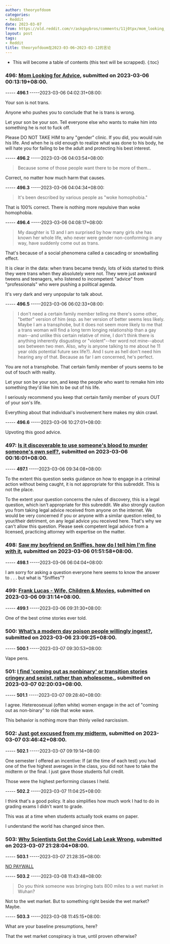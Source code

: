 ```yaml
---
author: theoryofdoom
categories:
- Reddit
date: 2023-03-07
from: https://old.reddit.com/r/askgaybros/comments/11j0tpx/mom_looking_for_advice/
layout: post
tags:
- Reddit
title: theoryofdoom在2023-03-06~2023-03-12的言论
---
```


* This will become a table of contents (this text will be scrapped).
{:toc}

### 496: [Mom Looking for Advice](https://old.reddit.com/r/askgaybros/comments/11j0tpx/mom_looking_for_advice/), submitted on 2023-03-06 00:13:19+08:00.

----- __496.1__ -----2023-03-06 04:02:31+08:00:

Your son is not trans.  

Anyone who pushes you to conclude that he is trans is wrong.  

Let your son be your son.  Tell everyone else who wants to make him into something he is not to fuck off. 

Please DO NOT TAKE HIM to any "gender" clinic.  If you did, you would ruin his life.  And when he is old enough to realize what was done to his body, he will hate you for failing to be the adult and protecting his best interest.

----- __496.2__ -----2023-03-06 04:03:54+08:00:

> Because some of those people want there to be more of them…

Correct, no matter how much harm that causes.

----- __496.3__ -----2023-03-06 04:04:34+08:00:

> It's been described by various people as "woke homophobia."

That is 100% correct.  There is nothing more repulsive than woke homophobia.

----- __496.4__ -----2023-03-06 04:08:17+08:00:

> My daughter is 13 and I am surprised by how many girls she has known her whole life, who never were gender non-conforming in any way, have suddenly come out as trans. 

That's because of a social phenomena called a cascading or snowballing effect. 

It is clear in the data: when trans became trendy, lots of kids started to think they were trans when they absolutely were not.  They were just awkward tweens and teenagers, who listened to incompetent "advice" from "professionals" who were pushing a political agenda.  

It's very dark and very unpopular to talk about.

----- __496.5__ -----2023-03-06 06:02:33+08:00:

> I don't need a certain family member telling me there's some other, "better" version of him (esp. as her version of better seems less likely. Maybe I am a transphobe, but it does not seem more likely to me that a trans woman will find a long term longing relationship than a gay man--and unlike this certain relative of mine, I don't think there is anything inherently disgusting or "violent"--her word not mine--about sex between two men. Also, why is anyone talking to me about he 11 year olds potential future sex life?). And I sure as hell don't need him hearing any of that. Because as far I am concerned, he's perfect.

You are not a transphobe.  That certain family member of yours seems to be out of touch with reality.  

Let your son be your son, and keep the people who want to remake him into something they'd like him to be out of his life.

I seriously recommend you keep that certain family member of yours OUT of your son's life.

Everything about that individual's involvement here makes my skin crawl.

----- __496.6__ -----2023-03-06 10:27:01+08:00:

Upvoting this good advice.

### 497: [Is it discoverable to use someone's blood to murder someone's own self?](https://old.reddit.com/r/crime/comments/11j0wag/is_it_discoverable_to_use_someones_blood_to/), submitted on 2023-03-06 00:16:01+08:00.

----- __497.1__ -----2023-03-06 09:34:08+08:00:

To the extent this question seeks guidance on how to engage in a criminal action without being caught, it is not appropriate for this subreddit.  This is not the place.  

To the extent your question concerns the rules of discovery, this is a legal question, which isn't appropriate for this subreddit.  We also strongly caution you from taking legal advice received from anyone on the internet.  We would be very concerned if you or anyone with a similar question relied, to your/their detriment, on any legal advice you received here.  That's why we can't allow this question. Please seek competent legal advice from a licensed, practicing attorney with expertise on the matter.

### 498: [Saw my boyfriend on Sniffies, how do I tell him I'm fine with it](https://old.reddit.com/r/askgaybros/comments/11j4xrx/saw_my_boyfriend_on_sniffies_how_do_i_tell_him_im/), submitted on 2023-03-06 01:51:58+08:00.

----- __498.1__ -----2023-03-06 06:04:04+08:00:

I am sorry for asking a question everyone here seems to know the answer to . . . but what is "Sniffies"?

### 499: [Frank Lucas - Wife, Children & Movies](https://old.reddit.com/r/crime/comments/11jkepo/frank_lucas_wife_children_movies/), submitted on 2023-03-06 09:31:14+08:00.

----- __499.1__ -----2023-03-06 09:31:30+08:00:

One of the best crime stories ever told.

### 500: [What’s a modern day poison people willingly ingest?](https://old.reddit.com/r/AskReddit/comments/11k1cwd/whats_a_modern_day_poison_people_willingly_ingest/), submitted on 2023-03-06 23:09:25+08:00.

----- __500.1__ -----2023-03-07 09:30:53+08:00:

Vape pens.

### 501: [I find 'coming out as nonbinary' or transition stories cringey and sexist, rather than wholesome.](https://old.reddit.com/r/askgaybros/comments/11k8ll8/i_find_coming_out_as_nonbinary_or_transition/), submitted on 2023-03-07 02:20:03+08:00.

----- __501.1__ -----2023-03-07 09:28:40+08:00:

I agree.  Hetereosexual (often white) women engage in the act of "coming out as non-binary" to ride that woke wave.  

This behavior is nothing more than thinly veiled narcissism.

### 502: [Just got excused from my midterm](https://old.reddit.com/r/college/comments/11kbqgu/just_got_excused_from_my_midterm/), submitted on 2023-03-07 03:46:42+08:00.

----- __502.1__ -----2023-03-07 09:19:14+08:00:

One semester I offered an incentive: If (at the time of each test) you had one of the five highest averages in the class, you did not have to take the midterm or the final.  I just gave those students full credit.

Those were the highest performing classes I held.

----- __502.2__ -----2023-03-07 11:04:25+08:00:

I think that's a good policy.  It also simplifies how much work I had to do in grading exams I didn't want to grade.

This was at a time when students actually took exams on paper.  

I understand the world has changed since then.

### 503: [Why Scientists Got the Covid Lab Leak Wrong](https://old.reddit.com/r/Disinfo/comments/11kzcj6/why_scientists_got_the_covid_lab_leak_wrong/), submitted on 2023-03-07 21:28:04+08:00.

----- __503.1__ -----2023-03-07 21:28:35+08:00:

[NO PAYWALL](https://archive.is/LdMkm)

----- __503.2__ -----2023-03-08 11:43:48+08:00:

> Do you think someone was bringing bats 800 miles to a wet market in Wuhan?

Not to the wet market.  But to something right beside the wet market?  Maybe.

----- __503.3__ -----2023-03-08 11:45:15+08:00:

What are your baseline presumptions, here? 

That the wet market conspiracy is true, until proven otherwise?

